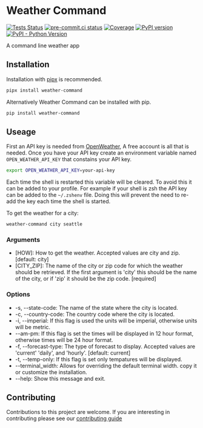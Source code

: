 # Weather Command

[![Tests Status](https://github.com/sanders41/weather-command/workflows/Testing/badge.svg?branch=main&event=push)](https://github.com/sanders41/weather-command/actions?query=workflow%3ATesting+branch%3Amain+event%3Apush)
[![pre-commit.ci status](https://results.pre-commit.ci/badge/github/sanders41/weather-command/main.svg)](https://results.pre-commit.ci/latest/github/sanders41/weather-command/main)
[![Coverage](https://codecov.io/github/sanders41/weather-command/coverage.svg?branch=main)](https://codecov.io/gh/sanders41/weather-command)
[![PyPI version](https://badge.fury.io/py/weather-command.svg)](https://badge.fury.io/py/weather-command)
[![PyPI - Python Version](https://img.shields.io/pypi/pyversions/weather-command?color=5cc141)](https://github.com/sanders41/weather-command)

A command line weather app

## Installation

Installation with [pipx](https://github.com/pypa/pipx) is recommended.

```sh
pipx install weather-command
```

Alternatively Weather Command can be installed with pip.

```sh
pip install weather-command
```

## Useage

First an API key is needed from [OpenWeather](https://openweathermap.org/), A free account is all that
is needed. Once you have your API key create an environment variable named `OPEN_WEATHER_API_KEY` that
constains your API key.

```sh
export OPEN_WEATHER_API_KEY=your-api-key
```

Each time the shell is restarted this variable will be cleared. To avoid this it can be added to your
profile. For example if your shell is zsh the API key can be added to the `~/.zshenv` file. Doing this
will prevent the need to re-add the key each time the shell is started.

To get the weather for a city:

```sh
weather-command city seattle
```

### Arguments

* [HOW]: How to get the weather. Accepted values are city and zip. [default: city]
* [CITY_ZIP]: The name of the city or zip code for which the weather should be retrieved. If the
first argument is 'city' this should be the name of the city, or if 'zip' it should be the zip
code. [required]

### Options

* -s, --state-code: The name of the state where the city is located.
* -c, --country-code: The country code where the city is located.
* -i, --imperial: If this flag is used the units will be imperial, otherwise units will be metric.
* --am-pm: If this flag is set the times will be displayed in 12 hour format, otherwise times
will be 24 hour format.
* -f, --forecast-type: The type of forecast to display. Accepted values are 'current' 'daily', and 'hourly'. [default: current]
* -t, --temp-only: If this flag is set only tempatures will be displayed.
* --terminal_width: Allows for overriding the default terminal width.
copy it or customize the installation.
* --help: Show this message and exit.

## Contributing

Contributions to this project are welcome. If you are interesting in contributing please see our [contributing guide](CONTRIBUTING.md)
